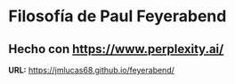 # Filosofía de Paul Feyerabend

## Hecho con https://www.perplexity.ai/

**URL:** https://jmlucas68.github.io/feyerabend/